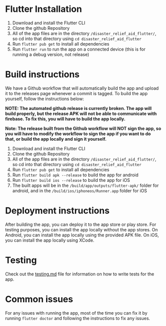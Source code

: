 # Flutter Installation

1. Download and install the Flutter CLI
2. Clone the github Repository
3. All of the app files are in the directory `/disaster_relief_aid_flutter/`, so cd into that directory using `cd disaster_relief_aid_flutter`
4. Run `flutter pub get` to install all dependencies
5. Run `flutter run` to run the app on a connected device (this is for running a debug version, not release)

# Build instructions

We have a Github workflow that will automatically build the app and upload it to the releases page whenever a commit is tagged. To build the app yourself, follow the instructions below:

**NOTE: The automated github release is currently broken. The app will build properly, but the release APK will not be able to communicate with firebase. To fix this, you will have to build the app locally.**

**Note: The release built from the Github workflow will NOT sign the app, so you will have to modify the workflow to sign the app if you want to do that, or build the app locally and sign it yourself.**

1. Download and install the Flutter CLI
2. Clone the github Repository
3. All of the app files are in the directory `/disaster_relief_aid_flutter/`, so cd into that directory using `cd disaster_relief_aid_flutter`
4. Run `flutter pub get` to install all dependencies
5. Run `flutter build apk --release` to build the app for android
6. Run `flutter build ios --release` to build the app for iOS
7. The built apps will be in the `/build/app/outputs/flutter-apk/` folder for android, and in the `/build/ios/iphoneos/Runner.app` folder for iOS

# Deployment instructions

After building the app, you can deploy it to the app store or play store. For testing purposes, you can install the app locally without the app stores. On Android, you can install the app locally using the provided APK file. On iOS, you can install the app locally using XCode.

# Testing

Check out the [testing.md](testing.md) file for information on how to write tests for the app.


# Common issues

For any issues with running the app, most of the time you can fix it by running `flutter doctor` and following the instructions to fix any issues.



